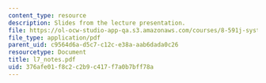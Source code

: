 ```yaml
---
content_type: resource
description: Slides from the lecture presentation.
file: https://ol-ocw-studio-app-qa.s3.amazonaws.com/courses/8-591j-systems-biology-fall-2004/376afe01f8c2c2b9c417f7a0b7bff78a_l7_notes.pdf
file_type: application/pdf
parent_uid: c9564d6a-d5c7-c12c-e38a-aab6dada0c26
resourcetype: Document
title: l7_notes.pdf
uid: 376afe01-f8c2-c2b9-c417-f7a0b7bff78a
---
```

